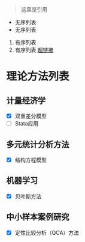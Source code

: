 > 这里是引用
* 无序列表
* 无序列表
1. 有序列表
2. 有序列表
[超链接](http://fanyi.baidu.com/)
# 理论方法列表
## 计量经济学
- [x] 双重差分模型
- [ ] Stata应用  

## 多元统计分析方法
- [x] 结构方程模型

## 机器学习
- [x] 贝叶斯方法

## 中小样本案例研究
- [x] 定性比较分析（QCA）方法
